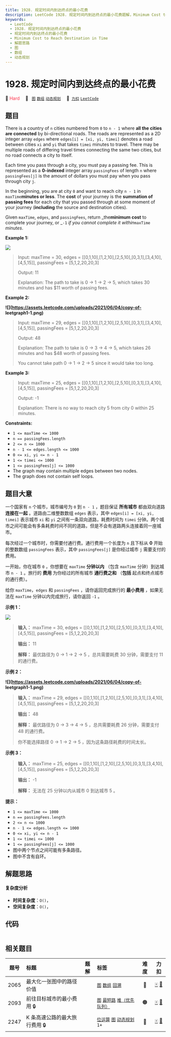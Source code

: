 ```yaml
---
title: 1928. 规定时间内到达终点的最小花费
description: LeetCode 1928. 规定时间内到达终点的最小花费题解，Minimum Cost to Reach Destination in Time，包含解题思路、复杂度分析以及完整的 JavaScript 代码实现。
keywords:
  - LeetCode
  - 1928. 规定时间内到达终点的最小花费
  - 规定时间内到达终点的最小花费
  - Minimum Cost to Reach Destination in Time
  - 解题思路
  - 图
  - 数组
  - 动态规划
---
```


# 1928. 规定时间内到达终点的最小花费

🔴 <font color=#ff334b>Hard</font>&emsp; 🔖&ensp; [`图`](/tag/graph.md) [`数组`](/tag/array.md) [`动态规划`](/tag/dynamic-programming.md)&emsp; 🔗&ensp;[`力扣`](https://leetcode.cn/problems/minimum-cost-to-reach-destination-in-time) [`LeetCode`](https://leetcode.com/problems/minimum-cost-to-reach-destination-in-time)

## 题目

There is a country of `n` cities numbered from `0` to `n - 1` where **all the
cities are connected** by bi-directional roads. The roads are represented as a
2D integer array `edges` where `edges[i] = [xi, yi, timei]` denotes a road
between cities `xi` and `yi` that takes `timei` minutes to travel. There may
be multiple roads of differing travel times connecting the same two cities,
but no road connects a city to itself.

Each time you pass through a city, you must pay a passing fee. This is
represented as a **0-indexed** integer array `passingFees` of length `n` where
`passingFees[j]` is the amount of dollars you must pay when you pass through
city `j`.

In the beginning, you are at city `0` and want to reach city `n - 1` in
`maxTime`**minutes or less**. The **cost** of your journey is the **summation
of passing fees** for each city that you passed through at some moment of your
journey (**including** the source and destination cities).

Given `maxTime`, `edges`, and `passingFees`, return _the**minimum cost** to
complete your journey, or _`-1` _if you cannot complete it within_`maxTime`
_minutes_.



**Example 1:**

![](https://assets.leetcode.com/uploads/2021/06/04/leetgraph1-1.png)

> Input: maxTime = 30, edges = [[0,1,10],[1,2,10],[2,5,10],[0,3,1],[3,4,10],[4,5,15]], passingFees = [5,1,2,20,20,3]
> 
> Output: 11
> 
> Explanation: The path to take is 0 -> 1 -> 2 -> 5, which takes 30 minutes and has $11 worth of passing fees.

**Example 2:**

**![](https://assets.leetcode.com/uploads/2021/06/04/copy-of-
leetgraph1-1.png)**

> Input: maxTime = 29, edges = [[0,1,10],[1,2,10],[2,5,10],[0,3,1],[3,4,10],[4,5,15]], passingFees = [5,1,2,20,20,3]
> 
> Output: 48
> 
> Explanation: The path to take is 0 -> 3 -> 4 -> 5, which takes 26 minutes and has $48 worth of passing fees.
> 
> You cannot take path 0 -> 1 -> 2 -> 5 since it would take too long.

**Example 3:**

> Input: maxTime = 25, edges = [[0,1,10],[1,2,10],[2,5,10],[0,3,1],[3,4,10],[4,5,15]], passingFees = [5,1,2,20,20,3]
> 
> Output: -1
> 
> Explanation: There is no way to reach city 5 from city 0 within 25 minutes.

**Constraints:**

  * `1 <= maxTime <= 1000`
  * `n == passingFees.length`
  * `2 <= n <= 1000`
  * `n - 1 <= edges.length <= 1000`
  * `0 <= xi, yi <= n - 1`
  * `1 <= timei <= 1000`
  * `1 <= passingFees[j] <= 1000` 
  * The graph may contain multiple edges between two nodes.
  * The graph does not contain self loops.


## 题目大意

一个国家有 `n` 个城市，城市编号为 `0` 到 `n - 1` ，题目保证 **所有城市** 都由双向道路 **连接在一起** 。道路由二维整数数组
`edges` 表示，其中 `edges[i] = [xi, yi, timei]` 表示城市 `xi` 和 `yi` 之间有一条双向道路，耗费时间为
`timei` 分钟。两个城市之间可能会有多条耗费时间不同的道路，但是不会有道路两头连接着同一座城市。

每次经过一个城市时，你需要付通行费。通行费用一个长度为 `n` 且下标从 **0** 开始的整数数组 `passingFees` 表示，其中
`passingFees[j]` 是你经过城市 `j` 需要支付的费用。

一开始，你在城市 `0` ，你想要在 `maxTime` **分钟以内** （包含 `maxTime` 分钟）到达城市 `n - 1` 。旅行的
**费用** 为你经过的所有城市 **通行费之和** （**包括** 起点和终点城市的通行费）。

给你 `maxTime`，`edges` 和 `passingFees` ，请你返回完成旅行的 **最小费用** ，如果无法在 `maxTime`
分钟以内完成旅行，请你返回 `-1` 。

**示例 1：**

![](https://assets.leetcode.com/uploads/2021/06/04/leetgraph1-1.png)

> 
> 
> 
> 
> 
> **输入：** maxTime = 30, edges = [[0,1,10],[1,2,10],[2,5,10],[0,3,1],[3,4,10],[4,5,15]], passingFees = [5,1,2,20,20,3]
> 
> **输出：** 11
> 
> **解释：** 最优路径为 0 -> 1 -> 2 -> 5 ，总共需要耗费 30 分钟，需要支付 11 的通行费。
> 
> 

**示例 2：**

**![](https://assets.leetcode.com/uploads/2021/06/04/copy-of-
leetgraph1-1.png)**

> 
> 
> 
> 
> 
> **输入：** maxTime = 29, edges = [[0,1,10],[1,2,10],[2,5,10],[0,3,1],[3,4,10],[4,5,15]], passingFees = [5,1,2,20,20,3]
> 
> **输出：** 48
> 
> **解释：** 最优路径为 0 -> 3 -> 4 -> 5 ，总共需要耗费 26 分钟，需要支付 48 的通行费。
> 
> 你不能选择路径 0 -> 1 -> 2 -> 5 ，因为这条路径耗费的时间太长。
> 
> 

**示例 3：**

> 
> 
> 
> 
> 
> **输入：** maxTime = 25, edges = [[0,1,10],[1,2,10],[2,5,10],[0,3,1],[3,4,10],[4,5,15]], passingFees = [5,1,2,20,20,3]
> 
> **输出：** -1
> 
> **解释：** 无法在 25 分钟以内从城市 0 到达城市 5 。
> 
> 

**提示：**

  * `1 <= maxTime <= 1000`
  * `n == passingFees.length`
  * `2 <= n <= 1000`
  * `n - 1 <= edges.length <= 1000`
  * `0 <= xi, yi <= n - 1`
  * `1 <= timei <= 1000`
  * `1 <= passingFees[j] <= 1000`
  * 图中两个节点之间可能有多条路径。
  * 图中不含有自环。


## 解题思路

#### 复杂度分析

- **时间复杂度**：`O()`，
- **空间复杂度**：`O()`，

## 代码

```javascript

```

## 相关题目

<!-- prettier-ignore -->
| 题号 | 标题 | 题解 | 标签 | 难度 | 力扣 |
| :------: | :------ | :------: | :------ | :------: | :------: |
| 2065 | 最大化一张图中的路径价值 |  |  [`图`](/tag/graph.md) [`数组`](/tag/array.md) [`回溯`](/tag/backtracking.md) | 🔴 | [🀄️](https://leetcode.cn/problems/maximum-path-quality-of-a-graph) [🔗](https://leetcode.com/problems/maximum-path-quality-of-a-graph) |
| 2093 | 前往目标城市的最小费用 🔒 |  |  [`图`](/tag/graph.md) [`最短路`](/tag/shortest-path.md) [`堆（优先队列）`](/tag/heap-priority-queue.md) | 🟠 | [🀄️](https://leetcode.cn/problems/minimum-cost-to-reach-city-with-discounts) [🔗](https://leetcode.com/problems/minimum-cost-to-reach-city-with-discounts) |
| 2247 | K 条高速公路的最大旅行费用 🔒 |  |  [`位运算`](/tag/bit-manipulation.md) [`图`](/tag/graph.md) [`动态规划`](/tag/dynamic-programming.md) `1+` | 🔴 | [🀄️](https://leetcode.cn/problems/maximum-cost-of-trip-with-k-highways) [🔗](https://leetcode.com/problems/maximum-cost-of-trip-with-k-highways) |